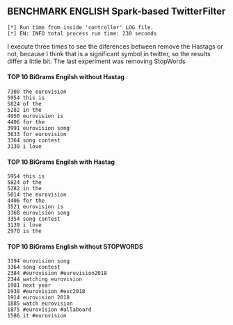## BENCHMARK ENGLISH Spark-based TwitterFilter

	[*] Run time from inside 'controller' LOG file.
	[*] EN:	INFO total process run time: 230 seconds




I execute three times to see the diferences between remove the Hastags or not, because I think that is a significant symbol in twitter, so the results differ a little bit. The last experiment was removing StopWords

#### TOP 10 BiGrams Engilsh without Hastag

	7300 the eurovision
	5954 this is
	5824 of the
	5282 in the
	4950 eurovision is
	4406 for the
	3991 eurovision song
	3633 for eurovision
	3364 song contest
	3139 i love

#### TOP 10 BiGrams Engilsh with Hastag

	5954 this is
	5824 of the
	5282 in the
	5014 the eurovision
	4406 for the
	3521 eurovision is
	3368 eurovision song
	3354 song contest
	3139 i love
	2970 is the
	
#### TOP 10 BiGrams English without STOPWORDS

	3394 eurovision song
	3364 song contest
	2384 #eurovision #eurovision2018
	2344 watching eurovision
	1981 next year
	1938 #eurovision #esc2018
	1914 eurovision 2018
	1885 watch eurovision
	1875 #eurovision #allaboard
	1586 it #eurovision
